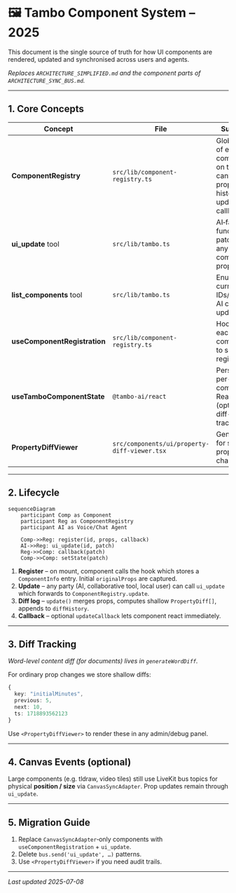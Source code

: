 # 🖼️ Tambo Component System – 2025

This document is the single source of truth for how UI components are rendered, updated and synchronised across users and agents.

*Replaces `ARCHITECTURE_SIMPLIFIED.md` and the component parts of `ARCHITECTURE_SYNC_BUS.md`.*

---

## 1. Core Concepts

| Concept | File | Summary |
|---------|------|---------|
| **ComponentRegistry** | `src/lib/component-registry.ts` | Global map of every live component on the canvas – ID, props, diff history, update callback |
| **ui_update** tool | `src/lib/tambo.ts` | AI‐facing function for patching any component’s props |
| **list_components** tool | `src/lib/tambo.ts` | Enumerate current IDs/types so AI can target updates |
| **useComponentRegistration** | `src/lib/component-registry.ts` | Hook run by each component to self-register |
| **useTamboComponentState** | `@tambo-ai/react` | Persistent per-component React state (optionally diff-tracked) |
| **PropertyDiffViewer** | `src/components/ui/property-diff-viewer.tsx` | Generic UI for showing prop changes |

---

## 2. Lifecycle

```mermaid
sequenceDiagram
    participant Comp as Component
    participant Reg as ComponentRegistry
    participant AI as Voice/Chat Agent

    Comp->>Reg: register(id, props, callback)
    AI->>Reg: ui_update(id, patch)
    Reg->>Comp: callback(patch)
    Comp->>Comp: setState(patch)
```

1. **Register** – on mount, component calls the hook which stores a `ComponentInfo` entry. Initial `originalProps` are captured.
2. **Update** – any party (AI, collaborative tool, local user) can call `ui_update` which forwards to `ComponentRegistry.update`.
3. **Diff log** – `update()` merges props, computes shallow `PropertyDiff[]`, appends to `diffHistory`.
4. **Callback** – optional `updateCallback` lets component react immediately.

---

## 3. Diff Tracking

*Word-level content diff (for documents) lives in `generateWordDiff`.*

For ordinary prop changes we store shallow diffs:
```ts
{
  key: "initialMinutes",
  previous: 5,
  next: 10,
  ts: 1718893562123
}
```
Use `<PropertyDiffViewer>` to render these in any admin/debug panel.

---

## 4. Canvas Events (optional)

Large components (e.g. tldraw, video tiles) still use LiveKit bus topics for physical **position / size** via `CanvasSyncAdapter`. Prop updates remain through `ui_update`.

---

## 5. Migration Guide

1. Replace `CanvasSyncAdapter`‐only components with `useComponentRegistration` + `ui_update`.
2. Delete `bus.send('ui_update', …)` patterns.
3. Use `<PropertyDiffViewer>` if you need audit trails.

---

*Last updated 2025-07-08* 
